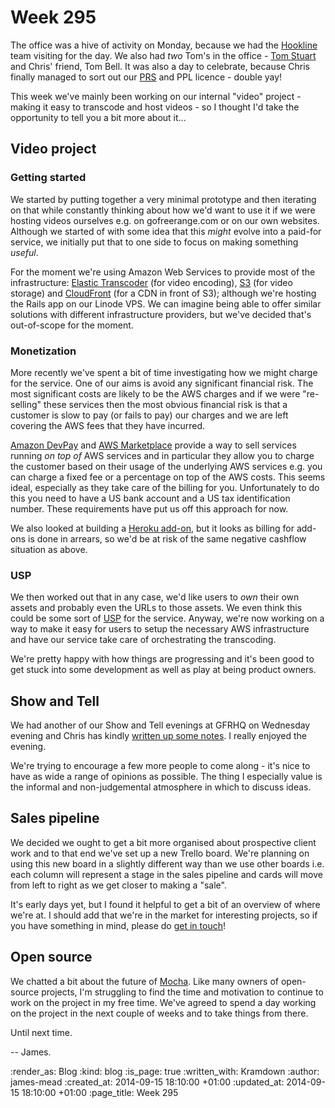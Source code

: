 Week 295
========

The office was a hive of activity on Monday, because we had the [Hookline][] team visiting for the day. We also had _two_ Tom's in the office - [Tom Stuart][] and Chris' friend, Tom Bell. It was also a day to celebrate, because Chris finally managed to sort out our [PRS][] and PPL licence - double yay!

This week we've mainly been working on our internal "video" project - making it easy to transcode and host videos - so I thought I'd take the opportunity to tell you a bit more about it...


## Video project

### Getting started

We started by putting together a very minimal prototype and then iterating on that while constantly thinking about how we'd want to use it if we were hosting videos ourselves e.g. on gofreerange.com or on our own websites. Although we started of with some idea that this _might_ evolve into a paid-for service, we initially put that to one side to focus on making something _useful_.

For the moment we're using Amazon Web Services to provide most of the infrastructure: [Elastic Transcoder][] (for video encoding), [S3][] (for video storage) and [CloudFront][] (for a CDN in front of S3); although we're hosting the Rails app on our Linode VPS. We can imagine being able to offer similar solutions with different infrastructure providers, but we've decided that's out-of-scope for the moment.

### Monetization

More recently we've spent a bit of time investigating how we might charge for the service. One of our aims is avoid any significant financial risk. The most significant costs are likely to be the AWS charges and if we were "re-selling" these services then the most obvious financial risk is that a customer is slow to pay (or fails to pay) our charges and we are left covering the AWS fees that they have incurred.

[Amazon DevPay][] and [AWS Marketplace][] provide a way to sell services running _on top of_ AWS services and in particular they allow you to charge the customer based on their usage of the underlying AWS services e.g. you can charge a fixed fee or a percentage on top of the AWS costs. This seems ideal, especially as they take care of the billing for you. Unfortunately to do this you need to have a US bank account and a US tax identification number. These requirements have put us off this approach for now.

We also looked at building a [Heroku add-on][], but it looks as billing for add-ons is done in arrears, so we'd be at risk of the same negative cashflow situation as above.

### USP

We then worked out that in any case, we'd like users to _own_ their own assets and probably even the URLs to those assets. We even think this could be some sort of [USP][] for the service. Anyway, we're now working on a way to make it easy for users to setup the necessary AWS infrastructure and have our service take care of orchestrating the transcoding.

We're pretty happy with how things are progressing and it's been good to get stuck into some development as well as play at being product owners.


## Show and Tell

We had another of our Show and Tell evenings at GFRHQ on Wednesday evening and Chris has kindly [written up some notes][Show and Tell]. I really enjoyed the evening.

We're trying to encourage a few more people to come along - it's nice to have as wide a range of opinions as possible. The thing I especially value is the informal and non-judgemental atmosphere in which to discuss ideas.


## Sales pipeline

We decided we ought to get a bit more organised about prospective client work and to that end we've set up a new Trello board. We're planning on using this new board in a slightly different way than we use other boards i.e. each column will represent a stage in the sales pipeline and cards will move from left to right as we get closer to making a "sale".

It's early days yet, but I found it helpful to get a bit of an overview of where we're at. I should add that we're in the market for interesting projects, so if you have something in mind, please do [get in touch][]!


## Open source

We chatted a bit about the future of [Mocha][]. Like many owners of open-source projects, I'm struggling to find the time and motivation to continue to work on the project in my free time. We've agreed to spend a day working on the project in the next couple of weeks and to take things from there.


Until next time.

-- James.



[Hookline]: http://hookline.tv/
[Tom Stuart]: http://codon.com/
[PRS]: http://www.prsformusic.com/
[PPL]: http://www.ppluk.com/
[Elastic Transcoder]: http://aws.amazon.com/elastictranscoder/
[S3]: http://aws.amazon.com/s3/
[CloudFront]: http://aws.amazon.com/cloudfront/
[Amazon DevPay]: http://aws.amazon.com/devpay/
[AWS Marketplace]: https://aws.amazon.com/marketplace
[Heroku add-on]: https://addons.heroku.com/
[USP]: http://en.wikipedia.org/wiki/Unique_selling_proposition
[Show and Tell]: /show-and-tell-5
[get in touch]: /contact
[Mocha]: http://gofreerange.com/mocha/docs/


:render_as: Blog
:kind: blog
:is_page: true
:written_with: Kramdown
:author: james-mead
:created_at: 2014-09-15 18:10:00 +01:00
:updated_at: 2014-09-15 18:10:00 +01:00
:page_title: Week 295
